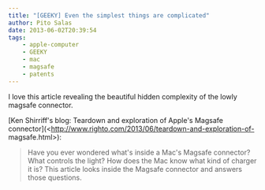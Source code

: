 ```yaml
---
title: "[GEEKY] Even the simplest things are complicated"
author: Pito Salas
date: 2013-06-02T20:39:54
tags:
    - apple-computer
    - GEEKY
    - mac
    - magsafe
    - patents
---
```




I love this article revealing the beautiful hidden complexity of the lowly
magsafe connector.

[Ken Shirriff's blog: Teardown and exploration of Apple's Magsafe
connector](<http://www.righto.com/2013/06/teardown-and-exploration-of-
magsafe.html>):

> Have you ever wondered what's inside a Mac's Magsafe connector? What
> controls the light? How does the Mac know what kind of charger it is? This
> article looks inside the Magsafe connector and answers those questions.




